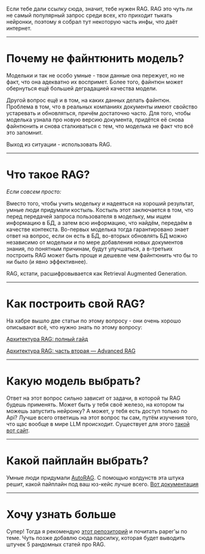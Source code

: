 Если тебе дали ссылку сюда, значит, тебе нужен RAG. RAG это чуть ли не самый популярный запрос среди всех, кто приходит тыкать нейронки, поэтому я собрал тут некоторую часть инфы, что даёт интернет.

----------

# Почему не файнтюнить модель? #

Модельки и так не особо умные - твои данные она пережует, но не факт, что она адекватно их воспримет. Более того, файнтюн может обернуться ещё большей деградацией качества модели.

Другой вопрос ещё и в том, на каких данных делать файнтюн. Проблема в том, что в реальных компаниях документы имеют свойство устаревать и обновляться, причём достаточно часто. Для того, чтобы моделька узнала про новую версию документа, придётся её снова файнтюнить и снова сталкиваться с тем, что моделька не факт что всё это запомнит.

Выход из ситуации - использовать RAG.

----------

# Что такое RAG? # 
*Если совсем просто:*

Вместо того, чтобы учить модельку и надеяться на хороший результат, умные люди придумали костыль. Костыль этот заключается в том, что перед передачей запроса пользователя в модельку, мы ищем информацию в БД, а затем всю информацию, что найдём, передаём в качестве контекста. Во-первых моделька тогда гарантировано знает ответ на вопрос, если он есть в БД, во-вторых обновлять БД можно независимо от модельки и по мере добавления новых документов знания, по понятным причинам, будут улучшаться, а в-третьих построить RAG может быть проще и дешевле чем файнтюнить что бы то ни было (и явно эффективнее).

RAG, кстати, расшифровывается как Retrieval Augmented Generation.

----------

# Как построить свой RAG? #
На хабре вышло две статьи по этому вопросу - они очень хорошо описывают всё, что нужно знать по этому вопросу:

[Архитектура RAG: полный гайд](https://habr.com/ru/companies/raft/articles/791034/)

[Архитектура RAG: часть вторая — Advanced RAG](https://habr.com/ru/companies/raft/articles/818781/)

----------

# Какую модель выбрать? #
Ответ на этот вопрос сильно зависит от задачи, в которой ты RAG будешь применять. Может быть у тебя своё железо, на котором ты можешь запустить нейронку? А может, у тебя есть доступ только по Api?
Лучше всего ответишь на этот вопрос ты сам, путём изучения того, что щас вообще в мире LLM происходит. Существует для этого [такой вот сайт](https://arena.lmsys.org/).

----------

# Какой пайплайн выбрать? #
Умные люди придумали [AutoRAG](https://github.com/Marker-Inc-Korea/AutoRAG). С помощью колдунств эта штука решит, какой пайплайн под ваш юз-кейс лучше всего. [Вот документация](https://docs.auto-rag.com/)

----------

# Хочу узнать больше #
Супер! Тогда я рекомендую [этот репозиторий](https://github.com/NirDiamant/RAG_Techniques) и почитать paper'ы по теме. Чуть позже добавлю сюда парсилку, которая будет выводить штучек 5 рандомных статей про RAG.

